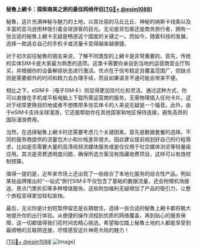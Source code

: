**秘魯上網卡：探索南美之旅的最佳网络伴侣[[TG💪+ @esim1088](https://t.me/s/esim1088)]**

秘魯，这片充满神秘与魅力的土地，以其壮丽的马丘比丘、神秘的纳斯卡线条以及丰富的亚马逊雨林吸引着全球游客的目光。无论是背包客还是商务旅行者，拥有一张合适的秘魯上網卡无疑是畅游这个国度的关键之一。而如今，随着科技的发展，选择一款适合自己的手机卡或流量卡变得越来越便捷。

对于初次前往秘魯的朋友来说，了解不同类型的上網卡是非常重要的。首先，传统的实体SIM卡是大家最为熟悉的选项。这类卡需要你亲自到当地的运营商营业厅购买，并根据你的设备解锁状态进行激活。优点在于信号稳定且覆盖范围广，但缺点则是需要额外的时间和精力去办理手续，而且如果语言不通可能会带来不便。

相比之下，eSIM卡（电子SIM卡）则显得更加现代化和灵活。通过这种方式，你可以直接在手机或平板电脑上下载所需运营商的服务，无需物理插入任何卡片。这对于经常更换目的地或者不想携带多张实体卡的人来说无疑是一个福音。此外，由于eSIM卡支持全球漫游，它还能帮助你在其他国家和地区保持连接，避免高昂的国际漫游费用。

当然，在选择秘魯上網卡时还需要考虑几个关键因素。首先是数据套餐的选择。不同的服务商提供的流量包大小和价格差异很大，因此建议提前规划好自己的行程需求，比如是否需要大量的高清视频流媒体服务或是仅仅用于社交媒体浏览等轻量级应用。其次是资费透明度问题，确保所选方案没有隐藏收费项目，这样可以有效控制预算。

值得一提的是，近年来市场上还出现了一些结合了本地化服务的综合性产品。例如某些品牌推出的“一站式”旅行SIM卡不仅包含了基础的数据流量，还会附赠机场接送、景点门票折扣等多种增值服务。这些附加福利无疑增加了产品的吸引力，让整个旅程变得更加轻松愉快。

最后，无论你是计划短暂停留还是长期居住，选择一张合适的秘魯上網卡都将极大地提升你的出行体验。从便捷的操作流程到优质的网络覆盖，再到贴心的服务保障，这一切都值得我们花时间去精心挑选。希望每位踏上秘魯土地的人都能享受到最顺畅的互联网连接，尽情感受这片神奇大陆的魅力！

[[TG💪+ @esim1088](https://t.me/s/esim1088) ![Image](https://i.postimg.cc/4NQfJmqS/Snipaste-2025-05-13-00-14-12.png)]